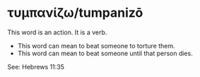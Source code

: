 # τυμπανίζω/tumpanizō
This word is an action. It is a verb.
* This word can mean to beat someone to torture them.
* This word can mean to beat someone until that person dies.

See: Hebrews 11:35
